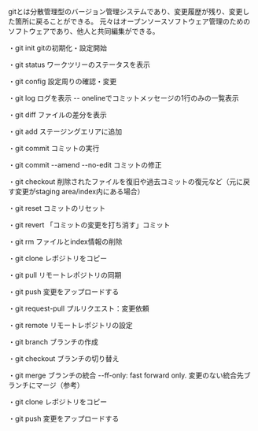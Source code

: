 gitとは分散管理型のバージョン管理システムであり、変更履歴が残り、変更した箇所に戻ることができる。
元々はオープンソースソフトウェア管理のためのソフトウェアであり、他人と共同編集ができる。

・git init
gitの初期化・設定開始

・git status
ワークツリーのステータスを表示

・git config 
設定周りの確認・変更

・git log
ログを表示
-- onelineでコミットメッセージの1行のみの一覧表示

・git diff
ファイルの差分を表示

・git add
ステージングエリアに追加

・git commit 
コミットの実行

・git commit --amend --no-edit
コミットの修正

・git checkout
削除されたファイルを復旧や過去コミットの復元など（元に戻す変更がstaging area/index内にある場合）

・git reset
コミットのリセット

・git revert
「コミットの変更を打ち消す」コミット

・git rm
ファイルとindex情報の削除

・git clone
レポジトリをコピー

・git pull
リモートレポジトリの同期	

・git push
変更をアップロードする

・git request-pull
プルリクエスト：変更依頼

・git remote
リモートレポジトリの設定

・git branch
ブランチの作成

・git checkout
ブランチの切り替え

・git merge
ブランチの統合
--ff-only: fast forward only. 変更のない統合先ブランチにマージ（参考）

・git clone
レポジトリをコピー

・git push
変更をアップロードする

